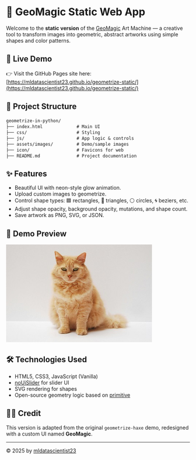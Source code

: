 # 🎨 GeoMagic Static Web App

Welcome to the **static version** of the [GeoMagic](https://github.com/mldatascientist23/geometrize-in-python) Art Machine — a creative tool to transform images into geometric, abstract artworks using simple shapes and color patterns.

## 🚀 Live Demo

👉 Visit the GitHub Pages site here: [https://mldatascientist23.github.io/geometrize-static/](https://mldatascientist23.github.io/geometrize-static/)

## 📂 Project Structure

```
geometrize-in-python/
├── index.html             # Main UI
├── css/                   # Styling
├── js/                    # App logic & controls
├── assets/images/         # Demo/sample images
├── icon/                  # Favicons for web
├── README.md              # Project documentation
```

## ✨ Features

- Beautiful UI with neon-style glow animation.
- Upload custom images to geometrize.
- Control shape types: 🟦 rectangles, 🔺 triangles, ⚪ circles, 🌀 beziers, etc.
- Adjust shape opacity, background opacity, mutations, and shape count.
- Save artwork as PNG, SVG, or JSON.

## 📸 Demo Preview

![Demo Screenshot](assets/images/demo_images/cat_example.jpg)

## 🛠 Technologies Used

- HTML5, CSS3, JavaScript (Vanilla)
- [noUiSlider](https://refreshless.com/nouislider/) for slider UI
- SVG rendering for shapes
- Open-source geometry logic based on [primitive](https://github.com/fogleman/primitive)

## 🧑‍🎨 Credit

This version is adapted from the original `geometrize-haxe` demo, redesigned with a custom UI named **GeoMagic**.

---

© 2025 by [mldatascientist23](https://github.com/mldatascientist23)